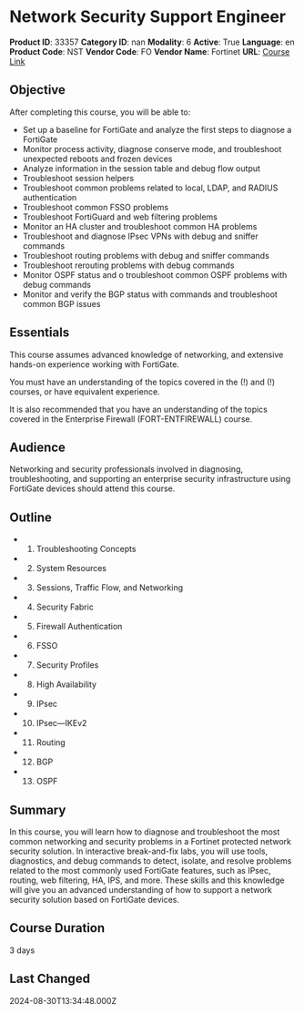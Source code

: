# Network Security Support Engineer

**Product ID**: 33357
**Category ID**: nan
**Modality**: 6
**Active**: True
**Language**: en
**Product Code**: NST
**Vendor Code**: FO
**Vendor Name**: Fortinet
**URL**: [Course Link](https://www.fastlaneus.com/course/fortinet-nst)

## Objective
After completing this course, you will be able to:



- Set up a baseline for FortiGate and analyze the first steps to diagnose a FortiGate
- Monitor process activity, diagnose conserve mode, and troubleshoot unexpected reboots and frozen devices
- Analyze information in the session table and debug flow output
- Troubleshoot session helpers
- Troubleshoot common problems related to local, LDAP, and RADIUS authentication
- Troubleshoot common FSSO problems
- Troubleshoot FortiGuard and web filtering problems
- Monitor an HA cluster and troubleshoot common HA problems
- Troubleshoot and diagnose IPsec VPNs with debug and sniffer commands
- Troubleshoot routing problems with debug and sniffer commands
- Troubleshoot rerouting problems with debug commands
- Monitor OSPF status and o troubleshoot common OSPF problems with debug commands
- Monitor and verify the BGP status with commands and troubleshoot common BGP issues

## Essentials
This course assumes advanced knowledge of networking, and extensive hands-on experience working with FortiGate.

You must have an understanding of the topics covered in the (!)  and (!)  courses, or have equivalent experience.

It is also recommended that you have an understanding of the topics covered in the Enterprise Firewall (FORT-ENTFIREWALL) course.

## Audience
Networking and security professionals involved in diagnosing, troubleshooting, and supporting an enterprise security infrastructure using FortiGate devices should attend this course.

## Outline
- 1. Troubleshooting Concepts
- 2. System Resources
- 3. Sessions, Traffic Flow, and Networking
- 4. Security Fabric
- 5. Firewall Authentication
- 6. FSSO
- 7. Security Profiles
- 8. High Availability
- 9. IPsec
- 10. IPsec―IKEv2
- 11. Routing
- 12. BGP
- 13. OSPF

## Summary
In this course, you will learn how to diagnose and troubleshoot the most common networking and security problems in a Fortinet protected network security solution. In interactive break-and-fix labs, you will use tools, diagnostics, and debug commands to detect, isolate, and resolve problems related to the most commonly used FortiGate features, such as IPsec, routing, web filtering, HA, IPS, and more. These skills and this knowledge will give you an advanced understanding of how to support a network security solution based on FortiGate devices.

## Course Duration
3 days

## Last Changed
2024-08-30T13:34:48.000Z

